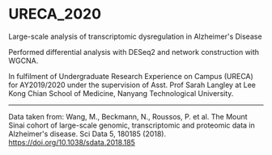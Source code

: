 # URECA_2020


Large-scale analysis of transcriptomic dysregulation in Alzheimer's Disease

Performed differential analysis with DESeq2 and network construction with WGCNA. 

In fulfilment of Undergraduate Research Experience on Campus (URECA) for AY2019/2020 under the supervision of Asst. Prof Sarah Langley at Lee Kong Chian School of Medicine, Nanyang Technological University.

---

Data taken from: Wang, M., Beckmann, N., Roussos, P. et al. The Mount Sinai cohort of large-scale genomic, transcriptomic and proteomic data in Alzheimer's disease. Sci Data 5, 180185 (2018). https://doi.org/10.1038/sdata.2018.185
